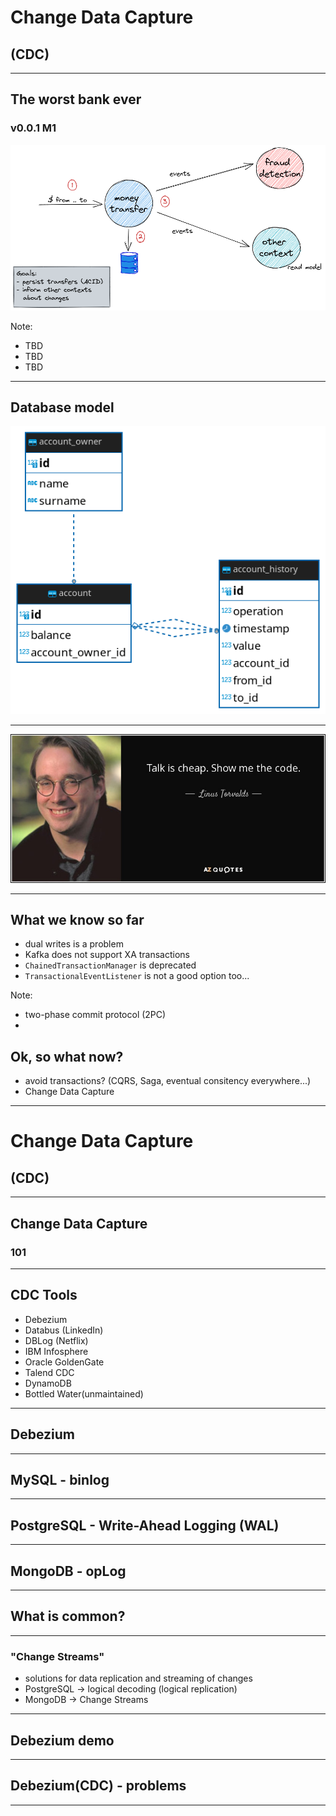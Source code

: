 # Change Data Capture 
## (CDC)


---

## The worst bank ever
### v0.0.1 M1

![title](assets/img/money_transfer_process.png)

Note:
* TBD
* TBD
* TBD

---

## Database model

![title](assets/img/db-schema.png)

---

![title](assets/img/show-me-the-code.jpg)

---

## What we know so far

- dual writes is a problem
- Kafka does not support XA transactions
- `ChainedTransactionManager` is deprecated
- `TransactionalEventListener` is not a good option too...

Note:
*  two-phase commit protocol (2PC)
*

## Ok, so what now?
- avoid transactions? (CQRS, Saga, eventual consitency everywhere...)
- Change Data Capture

---

# Change Data Capture 
## (CDC)

---

## Change Data Capture
### 101

---

## CDC Tools

- Debezium
- Databus (LinkedIn)
- DBLog (Netflix)
- IBM Infosphere 
- Oracle GoldenGate
- Talend CDC
- DynamoDB
- Bottled Water(unmaintained)

---

## Debezium


---

## MySQL - binlog

---


## PostgreSQL - Write-Ahead Logging (WAL)

---

## MongoDB - opLog

---

## What is common?

---

### "Change Streams"
- solutions for data replication and streaming of changes
- PostgreSQL -> logical decoding (logical replication)
- MongoDB -> Change Streams

---

## Debezium demo


---

## Debezium(CDC) - problems

---

## 